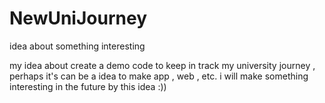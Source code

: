 # NewUniJourney
idea about something interesting

my idea about create a demo code to keep in track my university journey , perhaps it's can be a idea to make app , web , etc. 
i will make something interesting in the future by this idea :))
